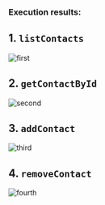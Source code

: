 ### Execution results: 

## 1. `listContacts` <br>
![first](https://i.ibb.co/rFvLx6L/1.png)
## 2. `getContactById` <br>
![second](https://i.ibb.co/KshWxBr/2.png)
## 3. `addContact` <br>
 ![third](https://i.ibb.co/7r2YrN7/3.png)
## 4. `removeContact` <br>
 ![fourth](https://i.ibb.co/Y7S3DMG/4.png)

